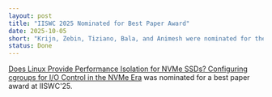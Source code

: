 ```yaml
---
layout: post
title: "IISWC 2025 Nominated for Best Paper Award"
date: 2025-10-05
short: "Krijn, Zebin, Tiziano, Bala, and Animesh were nominated for the best paper award at IISWC'25"
status: Done
---
```


<a href="https://iiswc.org/iiswc2025/program.html">Does Linux Provide Performance Isolation for NVMe SSDs? Configuring cgroups for I/O Control in the NVMe Era</a> was nominated for a best paper award at IISWC'25.
